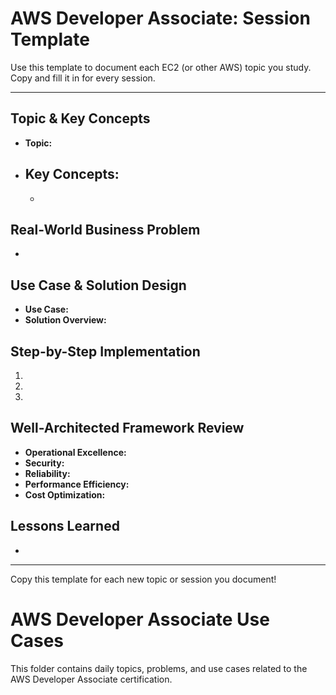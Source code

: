 # AWS Developer Associate: Session Template

Use this template to document each EC2 (or other AWS) topic you study. Copy and fill it in for every session.

---

## Topic & Key Concepts
- **Topic:**
- **Key Concepts:**
  - 
  - 

## Real-World Business Problem
- 

## Use Case & Solution Design
- **Use Case:**
- **Solution Overview:**

## Step-by-Step Implementation
1. 
2. 
3. 

## Well-Architected Framework Review
- **Operational Excellence:**
- **Security:**
- **Reliability:**
- **Performance Efficiency:**
- **Cost Optimization:**

## Lessons Learned
- 

---

Copy this template for each new topic or session you document!

# AWS Developer Associate Use Cases

This folder contains daily topics, problems, and use cases related to the AWS Developer Associate certification.
